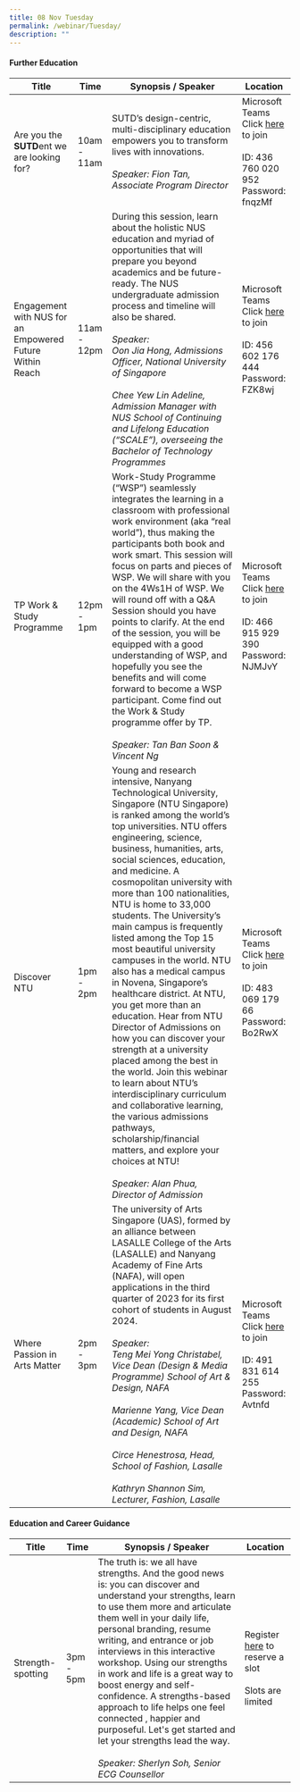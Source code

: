 ```yaml
---
title: 08 Nov Tuesday
permalink: /webinar/Tuesday/
description: ""
---
```

#### Further Education

| **Title** | **Time** | **Synopsis / Speaker** | **Location**  |
| - | - | - | - |
| Are you the **SUTD**ent we are looking for?  | 10am - 11am |SUTD’s design-centric, multi-disciplinary education empowers you to transform lives with innovations. <br/><br/> *Speaker: Fion Tan, Associate Program Director* |  Microsoft Teams <br/> Click [here](https://teams.microsoft.com/l/meetup-join/19%3ameeting_NWIzYzQ0ODgtMTNjNS00ZmYxLThhYjEtZGQ4N2ZmZDZkZGRk%40thread.v2/0?context=%7b%22Tid%22%3a%2225a99bf0-8e72-472a-ae50-adfbdf0df6f1%22%2c%22Oid%22%3a%22c083ea69-58c5-4cf2-9ce1-de712a1a8226%22%7d) to join <br/> <br/> ID: 436 760 020 952 <br/> Password: fnqzMf |
| Engagement with NUS for an Empowered Future Within Reach  | 11am - 12pm | During this session, learn about the holistic NUS education and myriad of opportunities that will prepare you beyond academics and be future-ready. The NUS undergraduate admission process and timeline will also be shared. <br/><br/> *Speaker: <br/> Oon Jia Hong, Admissions Officer, National University of Singapore*<br/><br/>*Chee Yew Lin Adeline, Admission Manager with NUS School of Continuing and Lifelong Education (“SCALE”), overseeing the Bachelor of Technology Programmes* | Microsoft Teams <br/> Click [here](https://teams.microsoft.com/l/meetup-join/19%3ameeting_NTQwOTNiMzEtZTMzNC00MzViLWE5ZmUtMWNlMjdlYmNkYjEz%40thread.v2/0?context=%7b%22Tid%22%3a%2225a99bf0-8e72-472a-ae50-adfbdf0df6f1%22%2c%22Oid%22%3a%22c083ea69-58c5-4cf2-9ce1-de712a1a8226%22%7d) to join <br/> <br/> ID: 456 602 176 444 <br/> Password: FZK8wj |
| TP Work & Study Programme  | 12pm - 1pm | Work-Study Programme (“WSP”) seamlessly integrates the learning in a classroom with professional work environment (aka “real world”), thus making the participants both book and work smart. This session will focus on parts and pieces of WSP. We will share with you on the 4Ws1H of WSP. We will round off with a Q&A Session should you have points to clarify. At the end of the session, you will be equipped with a good understanding of WSP, and hopefully you see the benefits and will come forward to become a WSP participant. Come find out the Work & Study programme offer by TP. <br/><br/> *Speaker: Tan Ban Soon & Vincent Ng* | Microsoft Teams <br/> Click [here](https://teams.microsoft.com/l/meetup-join/19%3ameeting_MjhkNWY2YmUtNDQ5Yi00YjdlLThkZDUtMjEyY2Y5NDRhYWUw%40thread.v2/0?context=%7b%22Tid%22%3a%2225a99bf0-8e72-472a-ae50-adfbdf0df6f1%22%2c%22Oid%22%3a%22c083ea69-58c5-4cf2-9ce1-de712a1a8226%22%7d) to join <br/> <br/> ID: 466 915 929 390 <br/> Password: NJMJvY  | 
| Discover NTU  | 1pm - 2pm | Young and research intensive, Nanyang Technological University, Singapore (NTU Singapore) is ranked among the world’s top universities. NTU offers engineering, science, business, humanities, arts, social sciences, education, and medicine. A cosmopolitan university with more than 100 nationalities, NTU is home to 33,000 students. The University’s main campus is frequently listed among the Top 15 most beautiful university campuses in the world. NTU also has a medical campus in Novena, Singapore’s healthcare district. At NTU, you get more than an education. Hear from NTU Director of Admissions on how you can discover your strength at a university placed among the best in the world. Join this webinar to learn about NTU’s interdisciplinary curriculum and collaborative learning, the various admissions pathways, scholarship/financial matters, and explore your choices at NTU! <br/><br/> *Speaker: Alan Phua, Director of Admission* | Microsoft Teams <br/> Click [here](https://teams.microsoft.com/l/meetup-join/19%3ameeting_NTBiMTk1ODktM2UxYi00ZTAxLWE3YjUtZGVlMmI4ZmE1MzA3%40thread.v2/0?context=%7b%22Tid%22%3a%2225a99bf0-8e72-472a-ae50-adfbdf0df6f1%22%2c%22Oid%22%3a%22c083ea69-58c5-4cf2-9ce1-de712a1a8226%22%7d) to join <br/> <br/> ID: 483 069 179 66 <br/> Password: Bo2RwX  | 
| Where Passion in Arts Matter  | 2pm - 3pm | The university of Arts Singapore (UAS), formed by an alliance between LASALLE College of the Arts (LASALLE) and Nanyang Academy of Fine Arts (NAFA), will open applications in the third quarter of 2023 for its first cohort of students in August 2024. <br/><br/> *Speaker: <br/> Teng Mei Yong Christabel, Vice Dean (Design & Media Programme) School of Art & Design, NAFA <br/><br/> Marienne Yang, Vice Dean (Academic) School of Art and Design, NAFA <br/><br/> Circe Henestrosa, Head, School of Fashion, Lasalle <br/><br/> Kathryn Shannon Sim, Lecturer, Fashion, Lasalle* | Microsoft Teams <br/> Click [here](https://teams.microsoft.com/l/meetup-join/19%3ameeting_ODRiMTk2ZjMtYzI5MC00NzZhLWFjYjgtZWJkNWVjZmE3YTY5%40thread.v2/0?context=%7b%22Tid%22%3a%2225a99bf0-8e72-472a-ae50-adfbdf0df6f1%22%2c%22Oid%22%3a%22c083ea69-58c5-4cf2-9ce1-de712a1a8226%22%7d) to join <br/> <br/> ID: 491 831 614 255 <br/> Password: Avtnfd |  

#### Education and Career Guidance

| **Title** | **Time** | **Synopsis / Speaker** | **Location**  |
| - | - | - | - |
| Strength-spotting  | 3pm - 5pm | The truth is: we all have strengths. And the good news is: you can discover and understand your strengths, learn to use them more and articulate them well in your daily life, personal branding, resume writing, and entrance or job interviews in this interactive workshop. Using our strengths in work and life is a great way to boost energy and self-confidence. A strengths-based approach to life helps one feel connected , happier and purposeful. Let's get started and let your strengths lead the way. <br/><br/> *Speaker: Sherlyn Soh, Senior ECG Counsellor* | Register [here](https://form.gov.sg/6347bc98491d010012a84e8e) to reserve a slot <br/> <br/> Slots are limited|